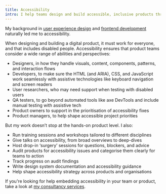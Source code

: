 ```yaml
---
title: Accessibility
intro: I help teams design and build accessible, inclusive products through training, auditing, strategy, and hands-on support.
---
```


My background in [user experience design](/skills/user-experience-design) and [frontend development](/skills/frontend-development) naturally led me to accessibility.

When designing and building a digital product, it must work for everyone, and that includes disabled people. Accessibility ensures that product teams consider a wide range of abilities and perspectives:

- Designers, in how they handle visuals, content, components, patterns, and interaction flows
- Developers, to make sure the HTML (and ARIA), CSS, and JavaScript work seamlessly with assistive technologies like keyboard navigation and screen readers
- User researchers, who may need support when testing with disabled users
- QA testers, to go beyond automated tools like axe DevTools and include manual testing with assistive tech
- Product owners to support in the prioritisation of accessibility fixes
- Product managers, to help shape accessible project priorities

But my work doesn’t stop at the hands-on product level. I also:

- Run training sessions and workshops tailored to different disciplines
- Give talks on accessibility, from broad overviews to deep-dives
- Host drop-in ‘surgery’ sessions for questions, blockers, and advice
- Audit products for accessibility issues and categorise them clearly for teams to action
- Track progress on audit findings
- Write design system documentation and accessibility guidance
- Help shape accessibility strategy across products and organisations

If you're looking for help embedding accessibility in your team or product, take a look at [my consultancy services](/services/consultancy).
